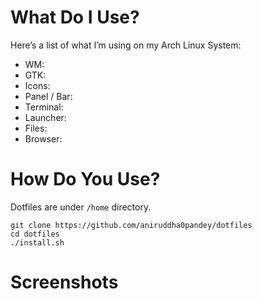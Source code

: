 # What Do I Use?
Here’s a list of what I’m using on my Arch Linux System:

- WM: 
- GTK: 
- Icons: 
- Panel / Bar: 
- Terminal: 
- Launcher: 
- Files: 
- Browser: 

# How Do You Use?
Dotfiles are under `/home` directory.
```shell
git clone https://github.com/aniruddha0pandey/dotfiles
cd dotfiles
./install.sh
```

# Screenshots
